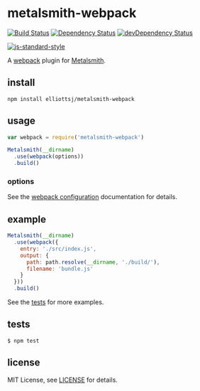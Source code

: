 # metalsmith-webpack
[![Build Status][travis-badge]][travis] [![Dependency Status][david-badge]][david] [![devDependency Status][david-dev-badge]][david-dev]

[![js-standard-style](https://cdn.rawgit.com/feross/standard/master/badge.svg)](https://github.com/feross/standard)

A [webpack][] plugin for [Metalsmith][].

## install

```
npm install elliottsj/metalsmith-webpack
```

## usage

```js
var webpack = require('metalsmith-webpack')

Metalsmith(__dirname)
  .use(webpack(options))
  .build()
```

### options

See the [webpack configuration][] documentation for details.

## example

```js
Metalsmith(__dirname)
  .use(webpack({
    entry: './src/index.js',
    output: {
      path: path.resolve(__dirname, './build/'),
      filename: 'bundle.js'
    }
  }))
  .build()
```

See the [tests][] for more examples.

## tests

```
$ npm test
```

## license

MIT License, see [LICENSE](https://github.com/elliottsj/metalsmith-webpack/blob/master/LICENSE.md) for details.

[travis]: https://travis-ci.org/elliottsj/metalsmith-webpack
[travis-badge]: https://travis-ci.org/elliottsj/metalsmith-webpack.svg?branch=master
[david]: https://david-dm.org/elliottsj/metalsmith-webpack
[david-badge]: https://david-dm.org/elliottsj/metalsmith-webpack.svg
[david-dev]: https://david-dm.org/elliottsj/metalsmith-webpack#info=devDependencies
[david-dev-badge]: https://david-dm.org/elliottsj/metalsmith-webpack/dev-status.svg
[metalsmith]: http://www.metalsmith.io/
[tests]: https://github.com/elliottsj/metalsmith-webpack/blob/master/test/index.js
[webpack]: http://webpack.github.io/
[webpack configuration]: http://webpack.github.io/docs/configuration.html
